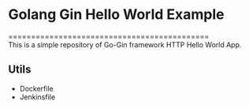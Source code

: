 # Golang Gin Hello World Example  
============================================  
This is a simple repository of Go-Gin framework HTTP Hello World App.

## Utils  
- Dockerfile  
- Jenkinsfile  
